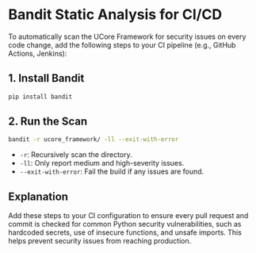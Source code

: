 # Bandit Static Analysis for CI/CD

To automatically scan the UCore Framework for security issues on every code change, add the following steps to your CI pipeline (e.g., GitHub Actions, Jenkins):

## 1. Install Bandit

```bash
pip install bandit
```

## 2. Run the Scan

```bash
bandit -r ucore_framework/ -ll --exit-with-error
```

- `-r`: Recursively scan the directory.
- `-ll`: Only report medium and high-severity issues.
- `--exit-with-error`: Fail the build if any issues are found.

## Explanation

Add these steps to your CI configuration to ensure every pull request and commit is checked for common Python security vulnerabilities, such as hardcoded secrets, use of insecure functions, and unsafe imports. This helps prevent security issues from reaching production.
